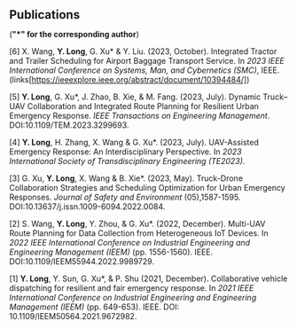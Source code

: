 <h1 id="publications"></h1>
<h2 style="margin: 60px 0px 10px;">Publications</h2>

(**"*" for the corresponding author**)


[6] X. Wang, <b>Y. Long</b>, G. Xu* & Y. Liu. (2023, October). Integrated Tractor and Trailer Scheduling for Airport Baggage Transport Service. In <i>2023 IEEE International Conference on Systems, Man, and Cybernetics (SMC)</i>, IEEE. (links[https://ieeexplore.ieee.org/abstract/document/10394484/])


[5]	<b>Y. Long</b>, G. Xu*, J. Zhao, B. Xie, & M. Fang. (2023, July). Dynamic Truck–UAV Collaboration and Integrated Route Planning for Resilient Urban Emergency Response. <i>IEEE Transactions on Engineering Management</i>. DOI:10.1109/TEM.2023.3299693.


[4]	<b>Y. Long</b>, H. Zhang, X. Wang & G. Xu*. (2023, July). UAV-Assisted Emergency Response: An Interdisciplinary Perspective. In <i>2023 International Society of Transdisciplinary Engineering (TE2023)</i>.


[3]	G. Xu, <b>Y. Long</b>, X. Wang & B. Xie*. (2023, May). Truck-Drone Collaboration Strategies and Scheduling Optimization for Urban Emergency Responses. <i>Journal of Safety and Environment</i> (05),1587-1595. DOI:10.13637/j.issn.1009-6094.2022.0084.


[2]	S. Wang, <b>Y. Long</b>, Y. Zhou, & G. Xu*. (2022, December). Multi-UAV Route Planning for Data Collection from Heterogeneous IoT Devices. In <i>2022 IEEE International Conference on Industrial Engineering and Engineering Management (IEEM)</i> (pp. 1556-1560). IEEE. DOI:10.1109/IEEM55944.2022.9989729.

[1] <b>Y. Long</b>, Y. Sun, G. Xu*, & P. Shu (2021, December). Collaborative vehicle dispatching for resilient and fair emergency response. In <i>2021 IEEE International Conference on Industrial Engineering and Engineering Management (IEEM)</i> (pp. 649-653). IEEE. DOI: 10.1109/IEEM50564.2021.9672982.
